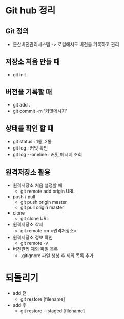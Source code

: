 # Git hub 정리

## Git 정의
- 분산버전관리시스템 -> 로컬에서도 버전을 기록하고 관리

## 저장소 처음 만들 때
- git init

## 버전을 기록할 때
- git add .
- git commit -m '커밋메시지'

## 상태를 확인 할 때
- git status : 1통, 2통
- git log : 커밋 확인
- git log --oneline : 커밋 메시지 조회

## 원격저장소 활용
- 원격저장소 처음 설정할 때
    - git remote add origin URL
- push / pull
    - git push origin master
    - git pull origin master
- clone
    - git clone URL
- 원격저장소 삭제
    - git remote rm <원격저장소>
- 원격저장소 정보 확인
    - git remote -v
- 버전관리 제외 파일 목록
    - .gitignore 파일 생성 후 제외 목록 추가

# 되돌리기
- add 전
    - git restore [filename]
- add 후
    - git restore --staged [filename]